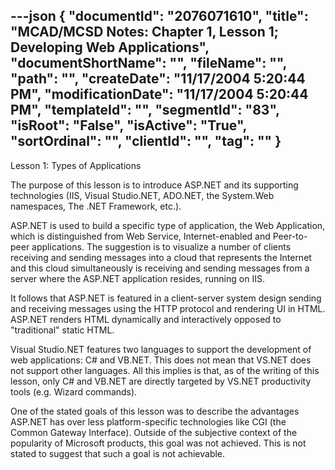 ---json
{
  "documentId": "2076071610",
  "title": "MCAD/MCSD Notes: Chapter 1, Lesson 1; Developing Web Applications",
  "documentShortName": "",
  "fileName": "",
  "path": "",
  "createDate": "11/17/2004 5:20:44 PM",
  "modificationDate": "11/17/2004 5:20:44 PM",
  "templateId": "",
  "segmentId": "83",
  "isRoot": "False",
  "isActive": "True",
  "sortOrdinal": "",
  "clientId": "",
  "tag": ""
}
---

Lesson 1: Types of Applications

The purpose of this lesson is to introduce ASP.NET and its supporting technologies (IIS, Visual Studio.NET, ADO.NET, the System.Web namespaces, The .NET Framework, etc.).

ASP.NET is used to build a specific type of application, the Web Application, which is distinguished from Web Service, Internet-enabled and Peer-to-peer applications. The suggestion is to visualize a number of clients receiving and sending messages into a cloud that represents the Internet and this cloud simultaneously is receiving and sending messages from a server where the ASP.NET application resides, running on IIS.

It follows that ASP.NET is featured in a client-server system design sending and receiving messages using the HTTP protocol and rendering UI in HTML. ASP.NET renders HTML dynamically and interactively opposed to &quot;traditional&quot; static HTML.

Visual Studio.NET features two languages to support the development of web applications: C# and VB.NET. This does not mean that VS.NET does not support other languages. All this implies is that, as of the writing of this lesson, only C# and VB.NET are directly targeted by VS.NET productivity tools (e.g. Wizard commands).

One of the stated goals of this lesson was to describe the advantages ASP.NET has over less platform-specific technologies like CGI (the Common Gateway Interface). Outside of the subjective context of the popularity of Microsoft products, this goal was not achieved. This is not stated to suggest that such a goal is not achievable.

